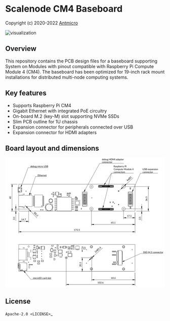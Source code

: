 # Scalenode CM4 Baseboard

Copyright (c) 2020-2022 [Antmicro](https://www.antmicro.com)

![visualization](img/scalenode.jpg)


## Overview


This repository contains the PCB design files for a baseboard supporting System on Modules with pinout compatible with Raspberry Pi Compute Module 4 (CM4).
The baseboard has been optimized for 19-inch rack mount installations for distributed multi-node computing systems.

## Key features


* Supports Raspberry Pi CM4
* Gigabit Ethernet with integrated PoE circuitry
* On-board M.2 (key-M) slot supporting NVMe SSDs 
* Slim PCB outline for 1U chassis
* Expansion connector for peripherals connected over USB
* Expansion connector for HDMI adapters

## Board layout and dimensions

![dimensions](img/scalenode-dimensions.png)

## License


`Apache-2.0 <LICENSE>`_
